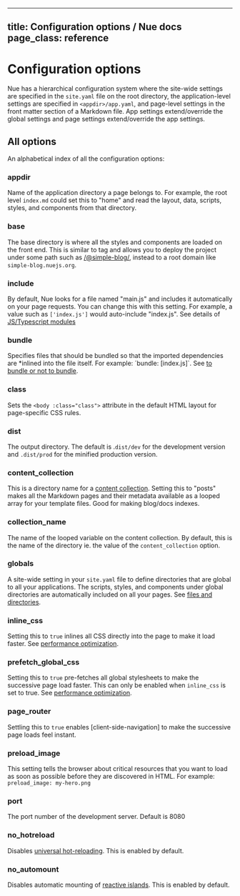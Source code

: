 
---
title: Configuration options / Nue docs
page_class: reference
---

# Configuration options
Nue has a hierarchical configuration system where the site-wide settings are specified in the `site.yaml` file on the root directory, the application-level settings are specified in `<appdir>/app.yaml`, and page-level settings in the front matter section of a Markdown file. App settings extend/override the global settings and page settings extend/override the app settings.


## All options
An alphabetical index of all the configuration options:

### appdir
Name of the application directory a page belongs to. For example, the root level `index.md` could set this to "home" and read the layout, data, scripts, styles, and components from that directory.

### base
The base directory is where all the styles and components are loaded on the front end. This is similar to [<base>](//developer.mozilla.org/en-US/docs/Web/HTML/Element/base) tag and allows you to deploy the project under some path such as [/@simple-blog/](/@simple-blog/), instead to a root domain like `simple-blog.nuejs.org`.

### include
By default, Nue looks for a file named "main.js" and includes it automatically on your page requests. You can change this with this setting. For example, a value such as `['index.js']` would auto-include "index.js". See details of [JS/Typescript modules](../concepts/js-modules.html)

### bundle
Specifies files that should be bundled so that the imported dependencies are *inlined into the file itself. For example: ´bundle: [index.js]`. See [to bundle or not to bundle](../concepts/js-modules.html#unbundled).


### class
Sets the `<body :class="class">` attribute in the default HTML layout for page-specific CSS rules.

### dist
The output directory. The default is .`dist/dev` for the development version and `.dist/prod` for the minified production version.

### content_collection
This is a directory name for a [content collection](../concepts/content-collections.html). Setting this to "posts" makes all the Markdown pages and their metadata available as a looped array for your template files. Good for making blog/docs indexes.

### collection_name
The name of the looped variable on the content collection. By default, this is the name of the directory ie. the value of the `content_collection` option.

### globals
A site-wide setting in your `site.yaml` file to define directories that are global to all your applications. The scripts, styles, and components under global directories are automatically included on all your pages. See [files and directories](files-and-directories).

### inline_css
Setting this to `true` inlines all CSS directly into the page to make it load faster. See [performance optimization](../concepts/performance-optimization.html).

### prefetch_global_css
Setting this to `true` pre-fetches all global stylesheets to make the successive page load faster. This can only be enabled when `inline_css` is set to true. See [performance optimization](../concepts/performance-optimization.html).

### page_router
Settling this to `true` enables [client-side-navigation] to make the successive page loads feel instant.

### preload_image
This setting tells the browser about critical resources that you want to load as soon as possible before they are discovered in HTML. For example: `preload_image: my-hero.png`

### port
The port number of the development server. Default is 8080

### no_hotreload
Disables [universal hot-reloading](../concepts/universal-hot-reloading.html). This is enabled by default.

### no_automount
Disables automatic mounting of [reactive islands](../concepts/reactive-islands.html). This is enabled by default.



